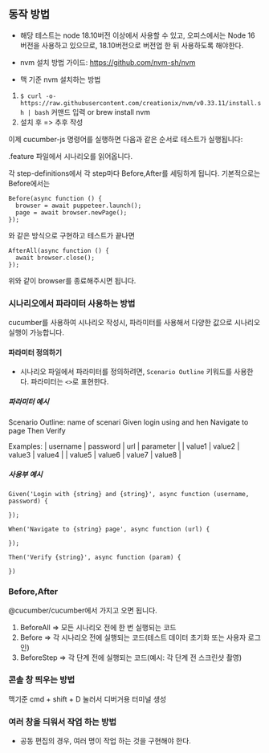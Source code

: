 ## 동작 방법
- 해당 테스트는 node 18.10버전 이상에서 사용할 수 있고, 오피스에서는 Node 16버전을 사용하고 있으므로, 18.10버전으로 버전업 한 뒤 사용하도록 해야한다.

- nvm 설치 방법 가이드: https://github.com/nvm-sh/nvm
- 맥 기준 nvm 설치하는 방법
1. `$ curl -o- https://raw.githubusercontent.com/creationix/nvm/v0.33.11/install.sh | bash` 커맨드 입력 or brew install nvm 
2. 설치 후 => 추후 작성

이제 cucumber-js 명령어를 실행하면 다음과 같은 순서로 테스트가 실행됩니다:

.feature 파일에서 시나리오를 읽어옵니다.
<!-- support/world.js에서 정의한 CustomWorld 클래스의 인스턴스를 생성합니다.
support/hooks.js에서 정의한 Before 훅이 실행되어 브라우저를 실행합니다. -->
각 step-definitions에서 각 step마다 Before,After를 세팅하게 됩니다.
기본적으로는 Before에서는 
```
Before(async function () {
  browser = await puppeteer.launch();
  page = await browser.newPage();
});
```
와 같은 방식으로 구현하고 테스트가 끝나면
```
AfterAll(async function () {
  await browser.close();
});
```
위와 같이 browser를 종료해주시면 됩니다. 

### 시나리오에서 파라미터 사용하는 방법

cucumber를 사용하여 시나리오 작성시, 파라미터를 사용해서 다양한 값으로 시나리오 실행이 가능합니다.

#### 파라미터 정의하기
- 시나리오 파일에서 파라미터를 정의하려면, `Scenario Outline` 키워드를 사용한다. 파라미터는 `<>`로 표현한다.

##### 파라미터 예시
Scenario Outline: name of scenari 
  Given login using <username> and <password>
  hen Navigate to <url> page
  Then Verify <parameter>

  Examples:
    | username | password | url    | parameter |
    | value1   | value2   | value3 | value4    |
    | value5   | value6   | value7 | value8    |


##### 사용부 예시

```
Given('Login with {string} and {string}', async function (username, password) {

});

When('Navigate to {string} page', async function (url) {

});

Then('Verify {string}', async function (param) {

})
```

### Before,After
@cucumber/cucumber에서 가지고 오면 됩니다.

1. BeforeAll => 모든 시나리오 전에 한 번 실행되는 코드
2. Before => 각 시나리오 전에 실행되는 코드(테스트 데이터 초기화 또는 사용자 로그인)
3. BeforeStep => 각 단계 전에 실행되는 코드(예시: 각 단계 전 스크린샷 촬영)

### 콘솔 창 띄우는 방법
맥기준 cmd + shift + D 눌러서 디버거용 터미널 생성


### 여러 창을 듸워서 작업 하는 방법
- 공동 편집의 경우, 여러 명이 작업 하는 것을 구현해야 한다.
